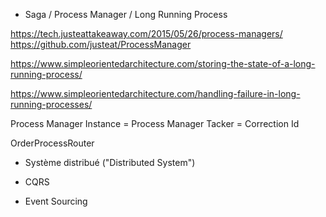 * Saga / Process Manager / Long Running Process

https://tech.justeattakeaway.com/2015/05/26/process-managers/
https://github.com/justeat/ProcessManager

https://www.simpleorientedarchitecture.com/storing-the-state-of-a-long-running-process/

https://www.simpleorientedarchitecture.com/handling-failure-in-long-running-processes/

Process Manager Instance = Process Manager Tacker = Correction Id

OrderProcessRouter

* Système distribué ("Distributed System")

* CQRS

* Event Sourcing
